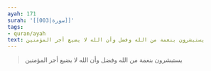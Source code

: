 ```yaml
---
ayah: 171
surah: '[[003|سورة]]'
tags:
- quran/ayah
text: يستبشرون بنعمة من الله وفضل وأن الله لا يضيع أجر المؤمنين
---
```

> يستبشرون بنعمة من الله وفضل وأن الله لا يضيع أجر المؤمنين
